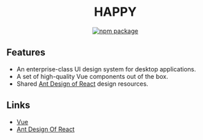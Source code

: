 <h1 align="center">
  <a target="_blank">HAPPY</a>
</h1>

<div align="center">

[![npm package](https://img.shields.io/npm/v/ant-design-vue.svg?style=flat-square)](https://www.npmjs.org/package/ant-design-vue)

</div>

## Features

- An enterprise-class UI design system for desktop applications.
- A set of high-quality Vue components out of the box.
- Shared [Ant Design of React](https://ant.design/docs/spec/introduce) design resources.

## Links

- [Vue](https://vuejs.org/)
- [Ant Design Of React](http://ant.design/)
